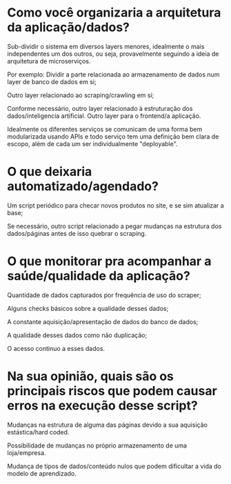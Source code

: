 # Como você organizaria a arquitetura da aplicação/dados?
Sub-dividir o sistema em diversos layers menores, idealmente o mais independentes um dos outros,
	ou seja, provavelmente seguindo a ideia de arquitetura de microserviços.
	
Por exemplo:
Dividir a parte relacionada ao armazenamento de dados num layer de banco de dados em si;

Outro layer relacionado ao scraping/crawling em sí;

Conforme necessário, outro layer relacionado à estruturação dos dados/inteligencia artificial.
Outro layer para o frontend/a aplicação.

Idealmente os diferentes serviços se comunicam de uma forma bem modularizada usando APIs e todo serviço tem uma definição bem clara de escopo, além de cada um ser individualmente "deployable".


# O que deixaria automatizado/agendado?
Um script periódico para checar novos produtos no site, e se sim atualizar a base;

Se necessário, outro script relacionado a pegar mudanças na estrutura dos dados/páginas antes de isso quebrar o scraping.

# O que monitorar pra acompanhar a saúde/qualidade da aplicação?
Quantidade de dados capturados por frequência de uso do scraper; 

Alguns checks básicos sobre a qualidade desses dados;

A constante aquisição/apresentação de dados do banco de dados; 

A qualidade desses dados como não duplicação;

O acesso continuo a esses dados.

# Na sua opinião, quais são os principais riscos que podem causar erros na execução desse script?
Mudanças na estrutura de alguma das páginas devido a sua aquisição estástica/hard coded.

Possibilidade de mudanças no próprio armazenamento de uma loja/empresa.

Mudança de tipos de dados/conteúdo nulos que podem dificultar a vida do modelo de aprendizado.

